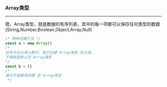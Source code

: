 ### Array类型

---

嗯，Array类型，就是数据的有序列表，其中的每一项都可以保存任何类型的数据(String,Number,Boolean,Object,Array,Null)
```javascript
/* 两种创建方法 */
const a = new Array()
/* 
括号中可以填入数字，表示创建 Array类型 的长度，
不填就是默认空 Array类型 
*/
const b = []
/* 
通过字面量来创建 空 Array类型
 */
```